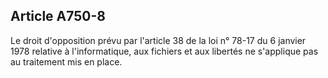 Article A750-8
----
Le droit d'opposition prévu par l'article 38 de la loi n° 78-17 du 6 janvier
1978 relative à l'informatique, aux fichiers et aux libertés ne s'applique pas
au traitement mis en place.
